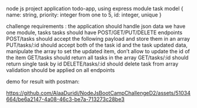  node js project application todo-app, using express module
task model
{
name: string,
priority: integer from one to 5,
id: integer, unique
}

challenge requirements : 
the application should handle json data
we have one module, tasks
tasks should have POST/GET/PUT/DELETE endpoints
POST/tasks should accept the following payload and store them in an array
PUT/tasks/:id should accept both of the task id and the task updated data, manipulate the array to set the updated item, don’t allow to update the id of the item
GET/tasks should return all tasks in the array
GET/tasks/:id should return single task by id
DELETE/tasks/:id should delete task from array
validation should be applied on all endpoints

demo for result with postman: 





https://github.com/AlaaDuridi/NodeJsBootCampChallengeD2/assets/51034664/be6a2147-4a08-46c3-be7a-713273c28be3

